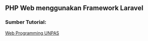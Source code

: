 ## PHP Web menggunakan Framework Laravel

### Sumber Tutorial:
[Web Programming UNPAS](https://www.youtube.com/playlist?list=PLFIM0718LjIX-xNEj9bSBuDmPw9FWGMgF)
